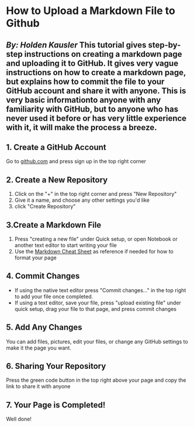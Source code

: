 # How to Upload a Markdown File to Github
*By: Holden Kausler*
This tutorial gives step-by-step instructions on creating a markdown page and uploading it to GitHub. It gives very vague instructions on how to create a markdown page, but explains how to commit the file to your GitHub account and share it with anyone. This is very basic informationto anyone with any familiarity with GitHub, but to anyone who has never used it before or has very little experience with it, it will make the process a breeze.
---

## 1. Create a GitHub Account
Go to [github.com](https://github.com/) and press sign up in the top right corner
## 2. Create a New Repository
1. Click on the "+" in the top right corner and press "New Repository"
2. Give it a name, and choose any other settings you'd like
3. click "Create Repository"
## 3.Create a Markdown File
1. Press "creating a new file" under Quick setup, or open Notebook or another text editor to start writing your file
2. Use the [Markdown Cheat Sheet](https://www.markdownguide.org/cheat-sheet/) as reference if needed for how to format your page
## 4. Commit Changes
 - If using the native text editor press "Commit changes..." in the top right to add your file once completed.
 - If using a text editor, save your file, press "upload existing file" under quick setup, drag your file to that page, and press commit changes
## 5. Add Any Changes
You can add files, pictures, edit your files, or change any GitHub settings to make it the page you want.
## 6. Sharing Your Repository
Press the green code button in the top right above your page and copy the link to share it with anyone
## 7. Your Page is Completed!
Well done!
